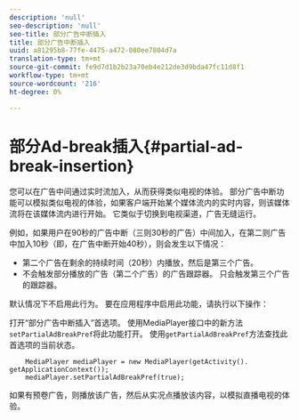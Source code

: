 ```yaml
---
description: 'null'
seo-description: 'null'
seo-title: 部分广告中断插入
title: 部分广告中断插入
uuid: a81295b8-77fe-4475-a472-080ee7804d7a
translation-type: tm+mt
source-git-commit: fe9d7d1b2b23a70eb4e212de3d9bda47fc11d8f1
workflow-type: tm+mt
source-wordcount: '216'
ht-degree: 0%

---
```



# 部分Ad-break插入{#partial-ad-break-insertion}

您可以在广告中间通过实时流加入，从而获得类似电视的体验。 部分广告中断功能可以模拟类似电视的体验，如果客户端开始某个媒体流内的实时内容，则该媒体流将在该媒体流内进行开始。 它类似于切换到电视渠道，广告无缝运行。

例如，如果用户在90秒的广告中断（三则30秒的广告）中间加入，在第二则广告中加入10秒（即，在广告中断开始40秒），则会发生以下情况：

* 第二个广告在剩余的持续时间（20秒）内播放，然后是第三个广告。
* 不会触发部分播放的广告（第二个广告）的广告跟踪器。 只会触发第三个广告的跟踪器。

默认情况下不启用此行为。 要在应用程序中启用此功能，请执行以下操作：

打开“部分广告中断插入”首选项。 使用MediaPlayer接口中的新方法`setPartialAdBreakPref`将此功能打开。 使用`getPartialAdBreakPref`方法查找此首选项的当前状态。

```
    MediaPlayer mediaPlayer = new MediaPlayer(getActivity(). getApplicationContext()); 
    mediaPlayer.setPartialAdBreakPref(true);
```

如果有预卷广告，则播放该广告，然后从实况点播放该内容，以模拟直播电视的体验。
